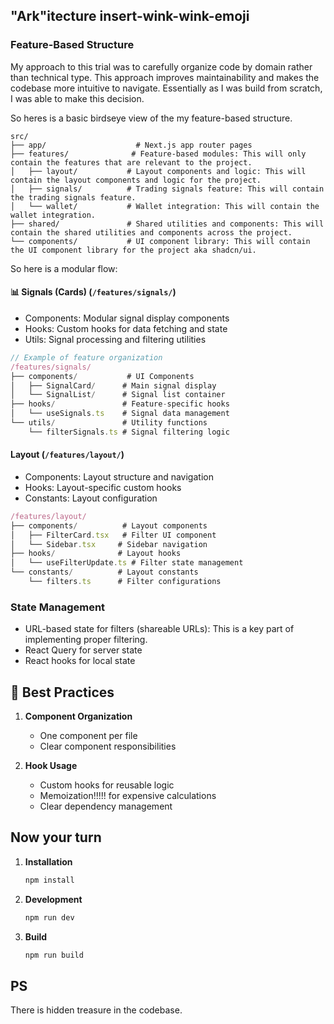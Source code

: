 ## "Ark"itecture insert-wink-wink-emoji

### Feature-Based Structure

My approach to this trial was to carefully organize code by domain rather than technical type.
This approach improves maintainability and makes the codebase more intuitive to navigate.
Essentially as I was build from scratch, I was able to make this decision.

So heres is a basic birdseye view of the my feature-based structure.

```
src/
├── app/                    # Next.js app router pages
├── features/              # Feature-based modules: This will only contain the features that are relevant to the project.
│   ├── layout/           # Layout components and logic: This will contain the layout components and logic for the project.
│   ├── signals/          # Trading signals feature: This will contain the trading signals feature.
│   └── wallet/           # Wallet integration: This will contain the wallet integration.
├── shared/               # Shared utilities and components: This will contain the shared utilities and components across the project.
└── components/           # UI component library: This will contain the UI component library for the project aka shadcn/ui.
```

So here is a modular flow:

#### 📊 Signals (Cards) (`/features/signals/`)

- Components: Modular signal display components
- Hooks: Custom hooks for data fetching and state
- Utils: Signal processing and filtering utilities

```typescript
// Example of feature organization
/features/signals/
├── components/           # UI Components
│   ├── SignalCard/      # Main signal display
│   └── SignalList/      # Signal list container
├── hooks/               # Feature-specific hooks
│   └── useSignals.ts    # Signal data management
└── utils/               # Utility functions
    └── filterSignals.ts # Signal filtering logic
```

#### Layout (`/features/layout/`)

- Components: Layout structure and navigation
- Hooks: Layout-specific custom hooks
- Constants: Layout configuration

```typescript
/features/layout/
├── components/          # Layout components
│   ├── FilterCard.tsx   # Filter UI component
│   └── Sidebar.tsx     # Sidebar navigation
├── hooks/              # Layout hooks
│   └── useFilterUpdate.ts # Filter state management
└── constants/          # Layout constants
    └── filters.ts      # Filter configurations
```

### State Management

- URL-based state for filters (shareable URLs): This is a key part of implementing proper filtering.
- React Query for server state
- React hooks for local state

## 🎯 Best Practices

1. **Component Organization**

   - One component per file
   - Clear component responsibilities

2. **Hook Usage**

   - Custom hooks for reusable logic
   - Memoization!!!!! for expensive calculations
   - Clear dependency management

## Now your turn

1. **Installation**

   ```bash
   npm install
   ```

2. **Development**

   ```bash
   npm run dev
   ```

3. **Build**
   ```bash
   npm run build
   ```

## PS

There is hidden treasure in the codebase.

